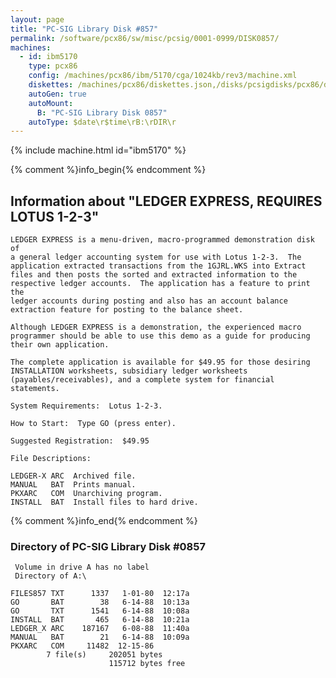 ```yaml
---
layout: page
title: "PC-SIG Library Disk #857"
permalink: /software/pcx86/sw/misc/pcsig/0001-0999/DISK0857/
machines:
  - id: ibm5170
    type: pcx86
    config: /machines/pcx86/ibm/5170/cga/1024kb/rev3/machine.xml
    diskettes: /machines/pcx86/diskettes.json,/disks/pcsigdisks/pcx86/diskettes.json
    autoGen: true
    autoMount:
      B: "PC-SIG Library Disk 0857"
    autoType: $date\r$time\rB:\rDIR\r
---
```


{% include machine.html id="ibm5170" %}

{% comment %}info_begin{% endcomment %}

## Information about "LEDGER EXPRESS, REQUIRES LOTUS 1-2-3"

    LEDGER EXPRESS is a menu-driven, macro-programmed demonstration disk of
    a general ledger accounting system for use with Lotus 1-2-3.  The
    application extracted transactions from the 1GJRL.WKS into Extract
    files and then posts the sorted and extracted information to the
    respective ledger accounts.  The application has a feature to print the
    ledger accounts during posting and also has an account balance
    extraction feature for posting to the balance sheet.
    
    Although LEDGER EXPRESS is a demonstration, the experienced macro
    programmer should be able to use this demo as a guide for producing
    their own application.
    
    The complete application is available for $49.95 for those desiring
    INSTALLATION worksheets, subsidiary ledger worksheets
    (payables/receivables), and a complete system for financial statements.
    
    System Requirements:  Lotus 1-2-3.
    
    How to Start:  Type GO (press enter).
    
    Suggested Registration:  $49.95
    
    File Descriptions:
    
    LEDGER-X ARC  Archived file.
    MANUAL   BAT  Prints manual.
    PKXARC   COM  Unarchiving program.
    INSTALL  BAT  Install files to hard drive.
{% comment %}info_end{% endcomment %}


### Directory of PC-SIG Library Disk #0857

     Volume in drive A has no label
     Directory of A:\

    FILES857 TXT      1337   1-01-80  12:17a
    GO       BAT        38   6-14-88  10:13a
    GO       TXT      1541   6-14-88  10:08a
    INSTALL  BAT       465   6-14-88  10:21a
    LEDGER_X ARC    187167   6-08-88  11:40a
    MANUAL   BAT        21   6-14-88  10:09a
    PKXARC   COM     11482  12-15-86
            7 file(s)     202051 bytes
                          115712 bytes free
